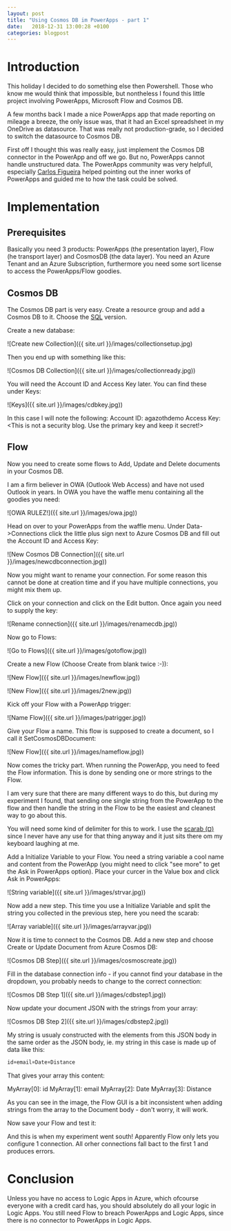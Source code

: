 ```yaml
---
layout: post
title: "Using Cosmos DB im PowerApps - part 1"
date:   2018-12-31 13:00:28 +0100
categories: blogpost
---
```

# Introduction

This holiday I decided to do something else then Powershell. Those who know me would think that impossible, but nontheless I found this little project involving PowerApps, Microsoft Flow and Cosmos DB.

A few months back I made a nice PowerApps app that made reporting on mileage a breeze, the only issue was, that it had an Excel spreadsheet in my OneDrive as datasource. That was really not production-grade, so I decided to switch the datasource to Cosmos DB.

First off I thought this was really easy, just implement the Cosmos DB connector in the PowerApp and off we go. But no, PowerApps cannot handle unstructured data. The PowerApps community was very helpfull, especially  [Carlos Figueira](https://powerusers.microsoft.com/t5/Creating-Apps/Connecting-to-Azure-Cosmos-DB/m-p/193754#M6445) helped pointing out the inner works of PowerApps and guided me to how the task could be solved.

# Implementation

## Prerequisites

Basically you need 3 products: PowerApps (the presentation layer), Flow (he transport layer) and CosmosDB (the data layer). You need an Azure Tenant and an Azure Subscription, furthermore you need some sort license to access the PowerApps/Flow goodies.

## Cosmos DB

The Cosmos DB part is very easy. Create a resource group and add a Cosmos DB to it. Choose the [SQL](https://docs.microsoft.com/en-us/connectors/documentdb/) version.

Create a new database:

![Create new Collection]({{ site.url }}/images/collectionsetup.jpg)

Then you end up with something like this:

![Cosmos DB Collection]({{ site.url }}/images/collectionready.jpg))

You will need the Account ID and Access Key later. You can find these under Keys:

![Keys]({{ site.url }}/images/cdbkey.jpg))

In this case I will note the following:
Account ID: agazothdemo
Access Key: <This is not a security blog. Use the primary key and keep it secret!>

## Flow
Now you need to create some flows to Add, Update and Delete documents in your Cosmos DB.

I am a firm believer in OWA (Outlook Web Access) and have not used Outlook in years. In OWA you have the waffle menu containing all the goodies you need:

![OWA RULEZ!]({{ site.url }}/images/owa.jpg))

Head on over to your PowerApps from the waffle menu. Under Data->Connections click the little plus sign next to Azure Cosmos DB and fill out the Account ID and Access Key:

![New Cosmos DB Connection]({{ site.url }}/images/newcdbconnection.jpg))

Now you might want to rename your connection. For some reason this cannot be done at creation time and if you have multiple connections, you might mix them up.

Click on your connection and click on the Edit button. Once again you need to supply the key:

![Rename connection]({{ site.url }}/images/renamecdb.jpg))

Now go to Flows:

![Go to Flows]({{ site.url }}/images/gotoflow.jpg))

Create a new Flow (Choose Create from blank twice :-)):

![New Flow]({{ site.url }}/images/newflow.jpg))

![New Flow]({{ site.url }}/images/2new.jpg))

Kick off your Flow with a PowerApp trigger:

![Name Flow]({{ site.url }}/images/patrigger.jpg))

Give your Flow a name. This flow is supposed to create a document, so I call it SetCosmosDBDocument:

![New Flow]({{ site.url }}/images/nameflow.jpg))

Now comes the tricky part. When running the PowerApp, you need to feed the Flow information. This is done by sending one or more strings to the Flow.

I am very sure that there are many different ways to do this, but during my experiment I found, that sending one single string from the PowerApp to the flow and then handle the string in the Flow to be the easiest and cleanest way to go about this.

You will need some kind of delimiter for this to work. I use the [scarab (¤)](https://en.wikipedia.org/wiki/Currency_sign_(typography)) since I never have any use for that thing anyway and it just sits there om my keyboard laughing at me.

Add a Initialize Variable to your Flow. You need a string variable a cool name and content from the PowerApp (you might need to click "see more" to get the Ask in PowerApps option). Place your curcer in the Value box and click Ask in PowerApps:

![String variable]({{ site.url }}/images/strvar.jpg))

Now add a new step. This time you use a Initialize Variable and split the string you collected in the previous step, here you need the scarab:

![Array variable]({{ site.url }}/images/arrayvar.jpg))

Now it is time to connect to the Cosmos DB. Add a new step and choose Create or Update Document from Azure Cosmos DB:

![Cosmos DB Step]({{ site.url }}/images/cosmoscreate.jpg))

Fill in the database connection info - if you cannot find your database in the dropdown, you probably needs to change to the correct connection:

![Cosmos DB Step 1]({{ site.url }}/images/cdbstep1.jpg))

Now update your document JSON with the strings from your array:

![Cosmos DB Step 2]({{ site.url }}/images/cdbstep2.jpg))

My string is usualy constructed with the elements from this JSON body in the same order as the JSON body, ie. my string in this case is made up of data like this:

```powershell
id¤email¤Date¤Distance
```

That gives your array this content:

MyArray[0]: id
MyArray[1]: email
MyArray[2]: Date
MyArray[3]: Distance

As you can see in the image, the Flow GUI is a bit inconsistent when adding strings from the array to the Document body - don't worry, it will work.

Now save your Flow and test it:

And this is when my experiment went south! Apparently Flow only lets you configure 1 connection. All orher connections fall bact to the first 1 and produces errors.

# Conclusion

Unless you have no access to Logic Apps in Azure, which ofcourse everyone with a credit  card has, you should absolutely do all your logic in Logic Apps. You still need Flow to breach PowerApps and Logic Apps, since there is no connector to PowerApps in Logic Apps.